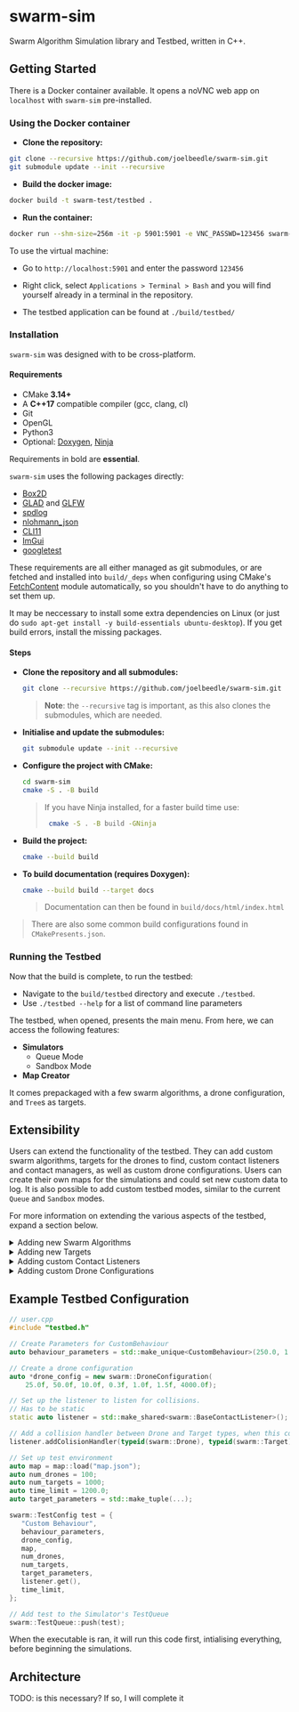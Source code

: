 # swarm-sim

Swarm Algorithm Simulation library and Testbed, written in C++.

## Getting Started
There is a Docker container available. It opens a noVNC web app on `localhost` with `swarm-sim` pre-installed.

### Using the Docker container

- **Clone the repository:**
```bash
git clone --recursive https://github.com/joelbeedle/swarm-sim.git
git submodule update --init --recursive
```

- **Build the docker image:**
```bash
docker build -t swarm-test/testbed .
```

- **Run the container:**
```bash
docker run --shm-size=256m -it -p 5901:5901 -e VNC_PASSWD=123456 swarm-test/testbed
```

To use the virtual machine:

- Go to `http://localhost:5901` and enter the password `123456`

- Right click, select `Applications > Terminal > Bash` and you will find yourself already in a terminal in the repository.

- The testbed application can be found at `./build/testbed/`

### Installation
`swarm-sim` was designed with to be cross-platform.

#### Requirements
- CMake **3.14+**
- A **C++17** compatible compiler (gcc, clang, cl)
- Git
- OpenGL
- Python3
- Optional: [Doxygen](https://github.com/doxygen/doxygen), [Ninja](https://github.com/ninja-build/ninja)

Requirements in bold are **essential**.

`swarm-sim` uses the following packages directly:
- [Box2D](https://github.com/erincatto/box2d)
- [GLAD](https://github.com/Dav1dde/glad) and [GLFW](https://www.glfw.org/)
- [spdlog](https://github.com/gabime/spdlog)
- [nlohmann_json](https://github.com/nlohmann/json)
- [CLI11](https://github.com/CLIUtils/CLI11)
- [ImGui](https://github.com/ocornut/imgui)
- [googletest](https://github.com/google/googletest)
  
These requirements are all either managed as git submodules, or are fetched and installed into `build/_deps` when configuring using CMake's [FetchContent](https://cmake.org/cmake/help/latest/module/FetchContent.html) module automatically, so you shouldn't have to do anything to set them up.

It may be neccessary to install some extra dependencies on Linux (or just do `sudo apt-get install -y build-essentials ubuntu-desktop`). If you get build errors, install the missing packages. 

#### Steps
- **Clone the repository and all submodules:**
   ```bash
   git clone --recursive https://github.com/joelbeedle/swarm-sim.git
   ```
   > **Note**: the `--recursive` tag is important, as this also clones the submodules, which are needed.
- **Initialise and update the submodules:**
   ```bash
   git submodule update --init --recursive
   ```
- **Configure the project with CMake:**
   ```bash
   cd swarm-sim
   cmake -S . -B build
   ```
  > If you have Ninja installed, for a faster build time use:
  > ```bash
  >  cmake -S . -B build -GNinja
  > ```

- **Build the project:**
   ```bash
   cmake --build build
   ```
- **To build documentation (requires Doxygen):**
   ```bash
   cmake --build build --target docs
   ```
  > Documentation can then be found in `build/docs/html/index.html`

> There are also some common build configurations found in `CMakePresents.json`.

### Running the Testbed
Now that the build is complete, to run the testbed:

- Navigate to the `build/testbed` directory and execute `./testbed`.
- Use `./testbed --help` for a list of command line parameters

The testbed, when opened, presents the main menu. From here, we can access the following features:
- **Simulators**
   - Queue Mode
   - Sandbox Mode
- **Map Creator**

It comes prepackaged with a few swarm algorithms, a drone configuration, and `Tree`s as targets.

## Extensibility
Users can extend the functionality of the testbed. They can add custom swarm algorithms, targets for the drones to find, custom contact listeners and contact managers, as well as custom drone configurations. Users can create their own maps for the simulations and could set new custom data to log. It is also possible to add custom testbed modes, similar to the current `Queue` and `Sandbox` modes.

For more information on extending the various aspects of the testbed, expand a section below.

<details>
  
<summary>Adding new Swarm Algorithms</summary>

### Add a Custom Swarm Algorithm
To add a custom swarm algorithm:
Create a new `.cpp` file inside `testbed/behaviors`, and name it, etc `my_alg.cpp`.

Inside this file, import `<core/simulation.h>` to import all library headers.

Create a class that extends the `Behaviour` class:
  ```cpp
  #include <core/simulation.h>

  class MyAlg : public Behaviour {};
  ```
Define any parameters as a behaviour::Parameter
   ```cpp
   class MyAlg : public swarm::Behaviour {
     private:
      behaviour::Parameter param_1_;
      behaviour::Parameter param_2_;
      behaviour::Parameter param_3_;
   };
   ```
Implement a constructor that takes as arguments the behaviour parameters, and pass these into the defined `behaviour::Parameter`s in the constructor initializer list.

Then, create a key value pair in `parameters_`, a map of names to parameters, using as a key the display name, and as value a reference to the internal `behaviour::Parameter`. 
  ```cpp
   class MyAlg : public swarm::Behaviour {
     private:
      behaviour::Parameter param_1_;
      behaviour::Parameter param_2_;
     public:
      // 1. Implement constructor, pass values in constructor initializer list.
      MyAlg(float param_1, float param_2) {
        // 2. Create key, value pair in parameters_ map.
        // parameters_ is defined in Behaviour and is a unordered_map<Parameter*>
        parameters_["Parameter 1"] = &param_1_;
        parameters_["Parameter 2"] = &param_2_;
      }   

  ```
Implement `execute()`, returning an acceleration vector for that drone.
```cpp
// <snip>
b2Vec2 execute(const std::vector<std::unique_ptr<Drone>> &drones,
            Drone &currentDrone) override {
   // Insert custom behaviour code here
   return drone_acceleration;
}
```
After the class definition, create an instance and register it with the behaviour registry with its initial parameters.
```cpp
auto alg = behaviour::Registry::getInstance().add(
    "My Alg",
    std::make_unique<MyAlg>(1.0, 3421.3));
```

This behaviour will now appear in the testbed, and can be set in a TestConfig using the behaviour namme specified, e.g. `My Alg`

</details>

<details>
  
<summary>Adding new Targets</summary>

### Add a custom Target
Create a `.cpp` and `.h` file in `testbed/targets`, and name it, etc. `my_target.h`.

In the header file, include `<core/simulation.h>` and create a class that extends `swarm::Target`
   ```cpp
   class MyTarget : public Target {};
   ```
In its constructor, a target **must** have the first 3 parameters as `b2World* world, const b2Vec2& position, int id`, but any other parameters are user definable.
   ```cpp
   MyTarget(b2World* world, const b2Vec2 &position, int id, bool visible, float radius, int arg) {} 
   ```
A target must follow this pattern for its body definitions:
   ```cpp
     // Shape can be anything
     b2CircleShape shape;
     shape.m_radius = radius;

     // Targets have a fixture that is a sensor
     b2FixtureDef fixtureDef;
     fixtureDef.shape = &shape;
     fixtureDef.isSensor = true;

     // We register this type with the collision manager, get a config back
     //  and set the filter category and mask the received settings.
     auto config = CollisionManager::getCollisionConfig<Tree>();
     fixtureDef.filter.categoryBits = config.categoryBits;
     fixtureDef.filter.maskBits = config.maskBits;

     // We then create a swarm::UserData object. This is metadata and how collision callbacks are managed.
     UserData *my_data = new UserData();
     // Set the userData's object argument to point to this instance
     my_data->object = this;
     // Set the userData of the fixtureDef as a pointer to our swarm::UserData object and create fixture
     fixtureDef.userData.pointer = reinterpret_cast<uintptr_t>(my_data);
     body_->CreateFixture(&fixtureDef);
   ```
We don't need to worry about creating the body, as this is done through the `Entity` class that `Target` inherits from. This is done to simplify creation and abstract the physics engine interface from the user.
Once the target is fully defined, we register it with the `TargetFactory` and the collision manager, in our `main.cpp` entrypoint
   ```cpp
   // main.cpp
   // If we want drones to detect this target type and the target type to also detect the trees, define both.
   // If not, `registerType` should take < The thing you want to do the detecting > 
   CollisionManager::registerType<Drone>({typeid(Tree).name()});
   CollisionManager::registerType<Tree>({typeid(Drone).name()});

   // Register our custom type with the TargetFactory. We supply it with template parameters corresponding to the **unique** parameters in our target class (AKA not the three that need to be there)
   // It takes function parameters equal to the name of the type, through swarm::get_type<T>
   TargetFactory::registerTargetType<MyTarget, bool, bool, float>(get_type<MyTarget>);
   ```
Now the type is fully registered and can be included in the simulation through TestConfigs like as follows:
   ```cpp
     swarm::TestConfig config = {"My Alg",
                              behaviour_parameters,
                              drone_config,
                              map,
                              drone_count,
                              target_count,
                              time_limit,
                              get_type<MyTarget>(), // The target type name requested
                              std::tuple(true, 5.0f, 3),   // an std::tuple of the parameters for the target
                              contact_listener.get()};
   ```

</details>

<details>

<summary>Adding custom Contact Listeners</summary>

### Adding a new Contact Listener
After registering types as shown above, collisions between them can be controlled via the `swarm::BaseContactListener` class. (This class could also be extended, if the user wishes)
To do this, in the main testbed entrypoint `main.cpp`, create a new static shared pointer of `swarm::BaseContactListener` (it has to be static so it can be accessed from other scopes):
   ```cpp
     static auto contact_listener = std::make_shared<BaseContactListener>();
   ```
Then, add collision handlers to it using the `addCollisionHandler` function. This function takes two types, which can be retrieved via `swarm::get_type<Class Name>`, and a user defined function. This function needs to be `void`, and takes two function parameters: `b2Fixture*` and `b2Fixture*`. These two fixtures represent the two fixtures that have been found to be colliding.

Here's an example of adding a collision handler between a `Drone` and a `MyTarget`, using a lambda function:
   ```cpp

   void collideDroneMyTarget(b2Fixture* drone_fixture, b2Fixture* target_fixture) {
        // Check if the drone fixture is a sensor, we don't want to do this if it's the physical drone
     if (drone_fixture.isSensor()) {
         Drone *drone = reinterpret_cast<UserData *>(
                                  drone_fixture->GetUserData().pointer)
                                  ->as<Drone>();
         MyTarget *my_target = reinterpret_cast<UserData *>(
                         target_fixture->GetUserData().pointer)
                         ->as<MyTarget>();
         my_target->DoSomething();
         drone->addTargetFound(my_target);
         std::cout << drone->getId() << " found " << std::cout << my_target->getId() << std::endl;
      }
   }
   contact_listener->addCollisionHandler(
         get_type<Drone>, get_type<MyTarget>,
         collideDroneMyTarget
         );
   ```
   - This can also be done inline using lambda functions:
   ```cpp
      contact_listener->addCollisionHandler(
         get_type<Drone>, get_type<MyTarget>,
         [](b2Fixture* a, b2Fixture* b) -> void {
            // Do something with a and b
         });
   ```

We then pass this listener into the TestConfig for it to be used by a simulation.

</details>

<details>

<summary>Adding custom Drone Configurations</summary>
  
### Adding a new Drone Configuration
Drone configurations are simple to add. We simply register them with the configuration register.

</details>

 
## Example Testbed Configuration

```user.cpp
// user.cpp
#include "testbed.h"

// Create Parameters for CustomBehaviour
auto behaviour_parameters = std::make_unique<CustomBehaviour>(250.0, 1.6, 1.0, 3.0, 3.0);

// Create a drone configuration
auto *drone_config = new swarm::DroneConfiguration(
    25.0f, 50.0f, 10.0f, 0.3f, 1.0f, 1.5f, 4000.0f);

// Set up the listener to listen for collisions.
// Has to be static
static auto listener = std::make_shared<swarm::BaseContactListener>();

// Add a collision handler between Drone and Target types, when this collision is detected, userHandlingFunction is called to handle the collision.
listener.addColisionHandler(typeid(swarm::Drone), typeid(swarm::Target), userHandlingFunction)

// Set up test environment
auto map = map::load("map.json");
auto num_drones = 100;
auto num_targets = 1000;
auto time_limit = 1200.0;
auto target_parameters = std::make_tuple(...);

swarm::TestConfig test = {
   "Custom Behaviour",
   behaviour_parameters,
   drone_config,
   map,
   num_drones,
   num_targets,
   target_parameters,
   listener.get(),
   time_limit,
};

// Add test to the Simulator's TestQueue
swarm::TestQueue::push(test);
```

When the executable is ran, it will run this code first, intialising everything, before beginning the simulations.

## Architecture
TODO: is this necessary? If so, I will complete it
